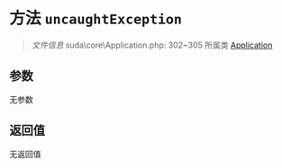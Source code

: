 # 方法 `uncaughtException`

> *文件信息* suda\core\Application.php: 302~305
> 所属类 [Application](../Application.md)




## 参数


无参数


## 返回值

无返回值
